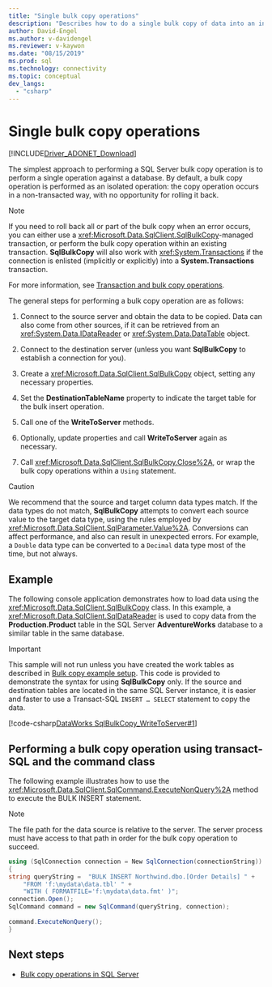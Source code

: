 ```yaml
---
title: "Single bulk copy operations"
description: "Describes how to do a single bulk copy of data into an instance of SQL Server using the SqlBulkCopy class, and how to perform the bulk copy operation using Transact-SQL statements and the SqlCommand class."
author: David-Engel
ms.author: v-davidengel
ms.reviewer: v-kaywon
ms.date: "08/15/2019"
ms.prod: sql
ms.technology: connectivity
ms.topic: conceptual
dev_langs:
  - "csharp"
---
```

# Single bulk copy operations

[!INCLUDE[Driver_ADONET_Download](../../../includes/driver_adonet_download.md)]

The simplest approach to performing a SQL Server bulk copy operation is to perform a single operation against a database. By default, a bulk copy operation is performed as an isolated operation: the copy operation occurs in a non-transacted way, with no opportunity for rolling it back.  
  
> [!NOTE]
>  If you need to roll back all or part of the bulk copy when an error occurs, you can either use a <xref:Microsoft.Data.SqlClient.SqlBulkCopy>-managed transaction, or perform the bulk copy operation within an existing transaction. **SqlBulkCopy** will also work with <xref:System.Transactions> if the connection is enlisted (implicitly or explicitly) into a **System.Transactions** transaction.  
>   
>  For more information, see [Transaction and bulk copy operations](transaction-bulk-copy-operations.md).  
  
The general steps for performing a bulk copy operation are as follows:  
  
1. Connect to the source server and obtain the data to be copied. Data can also come from other sources, if it can be retrieved from an <xref:System.Data.IDataReader> or <xref:System.Data.DataTable> object.  
  
2. Connect to the destination server (unless you want **SqlBulkCopy** to establish a connection for you).  
  
3. Create a <xref:Microsoft.Data.SqlClient.SqlBulkCopy> object, setting any necessary properties.  
  
4. Set the **DestinationTableName** property to indicate the target table for the bulk insert operation.  
  
5. Call one of the **WriteToServer** methods.  
  
6. Optionally, update properties and call **WriteToServer** again as necessary.  
  
7. Call <xref:Microsoft.Data.SqlClient.SqlBulkCopy.Close%2A>, or wrap the bulk copy operations within a `Using` statement.  
  
> [!CAUTION]
>  We recommend that the source and target column data types match. If the data types do not match, **SqlBulkCopy** attempts to convert each source value to the target data type, using the rules employed by <xref:Microsoft.Data.SqlClient.SqlParameter.Value%2A>. Conversions can affect performance, and also can result in unexpected errors. For example, a `Double` data type can be converted to a `Decimal` data type most of the time, but not always.  
  
## Example  
The following console application demonstrates how to load data using the <xref:Microsoft.Data.SqlClient.SqlBulkCopy> class. In this example, a <xref:Microsoft.Data.SqlClient.SqlDataReader> is used to copy data from the **Production.Product** table in the SQL Server **AdventureWorks** database to a similar table in the same database.  
  
> [!IMPORTANT]
>  This sample will not run unless you have created the work tables as described in [Bulk copy example setup](bulk-copy-example-setup.md). This code is provided to demonstrate the syntax for using **SqlBulkCopy** only. If the source and destination tables are located in the same SQL Server instance, it is easier and faster to use a Transact-SQL `INSERT … SELECT` statement to copy the data.  
  
[!code-csharp[DataWorks SqlBulkCopy_WriteToServer#1](~/../sqlclient/doc/samples/SqlBulkCopy_WriteToServer.cs#1)]
  
## Performing a bulk copy operation using transact-SQL and the command class  
The following example illustrates how to use the <xref:Microsoft.Data.SqlClient.SqlCommand.ExecuteNonQuery%2A> method to execute the BULK INSERT statement.  
  
> [!NOTE]
>  The file path for the data source is relative to the server. The server process must have access to that path in order for the bulk copy operation to succeed.  
  
```csharp  
using (SqlConnection connection = New SqlConnection(connectionString))  
{  
string queryString =  "BULK INSERT Northwind.dbo.[Order Details] " +  
    "FROM 'f:\mydata\data.tbl' " +  
    "WITH ( FORMATFILE='f:\mydata\data.fmt' )";  
connection.Open();  
SqlCommand command = new SqlCommand(queryString, connection);  
  
command.ExecuteNonQuery();  
}  
```  
  
## Next steps
- [Bulk copy operations in SQL Server](bulk-copy-operations-sql-server.md)

